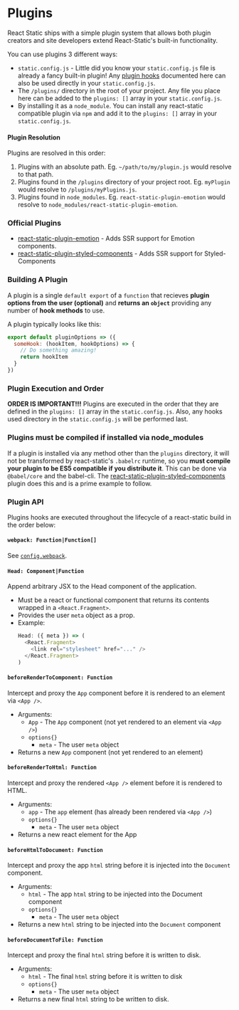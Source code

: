 # Plugins

React Static ships with a simple plugin system that allows both plugin creators and site developers extend React-Static's built-in functionality.

You can use plugins 3 different ways:

- `static.config.js` - Little did you know your `static.config.js` file is already a fancy built-in plugin! Any [plugin hooks](#plugin-api) documented here can also be used directly in your `static.config.js`.
- The `/plugins/` directory in the root of your project. Any file you place here can be added to the `plugins: []` array in your `static.config.js`.
- By installing it as a `node_module`. You can install any react-static compatible plugin via `npm` and add it to the `plugins: []` array in your `static.config.js`.

#### Plugin Resolution

Plugins are resolved in this order:

1.  Plugins with an absolute path. Eg. `~/path/to/my/plugin.js` would resolve to that path.
2.  Plugins found in the `/plugins` directory of your project root. Eg. `myPlugin` would resolve to `/plugins/myPlugins.js`.
3.  Plugins found in `node_modules`. Eg. `react-static-plugin-emotion` would resolve to `node_modules/react-static-plugin-emotion`.

### Official Plugins

- [react-static-plugin-emotion](https://github.com/nozzle/react-static-plugin-emotion) - Adds SSR support for Emotion components.
- [react-static-plugin-styled-components](https://github.com/nozzle/react-static-plugin-styled-components) - Adds SSR support for Styled-Components

### Building A Plugin

A plugin is a single `default export` of a `function` that recieves **plugin options from the user (optional)** and **returns an `object`** providing any number of **hook methods** to use.

A plugin typically looks like this:

```javascript
export default pluginOptions => ({
  someHook: (hookItem, hookOptions) => {
    // Do something amazing!
    return hookItem
  }
})
```

### Plugin Execution and Order

**ORDER IS IMPORTANT!!!** Plugins are executed in the order that they are defined in the `plugins: []` array in the `static.config.js`. Also, any hooks used directory in the `static.config.js` will be performed last.

### Plugins must be compiled if installed via node_modules

If a plugin is installed via any method other than the `plugins` directory, it will not be transformed by react-static's `.babelrc` runtime, so you **must compile your plugin to be ES5 compatible if you distribute it**. This can be done via `@babel/core` and the babel-cli. The [react-static-plugin-styled-components](https://github.com/nozzle/react-static-plugin-styled-components) plugin does this and is a prime example to follow.

### Plugin API

Plugins hooks are executed throughout the lifecycle of a react-static build in the order below:

#### `webpack: Function|Function[]`

See [`config.webpack`](/docs/config/#webpack).

#### `Head: Component|Function`

Append arbitrary JSX to the Head component of the application.

- Must be a react or functional component that returns its contents wrapped in a `<React.Fragment>`.
- Provides the user `meta` object as a prop.
- Example:
  ```javascript
  Head: ({ meta }) => (
    <React.Fragment>
      <link rel="stylesheet" href="..." />
    </React.Fragment>
  )
  ```

#### `beforeRenderToComponent: Function`

Intercept and proxy the `App` component before it is rendered to an element via `<App />`.

- Arguments:
  - `App` - The `App` component (not yet rendered to an element via `<App />`)
  - `options{}`
    - `meta` - The user `meta` object
- Returns a new `App` component (not yet rendered to an element)

#### `beforeRenderToHtml: Function`

Intercept and proxy the rendered `<App />` element before it is rendered to HTML.

- Arguments:
  - `app` - The `app` element (has already been rendered via `<App />`)
  - `options{}`
    - `meta` - The user `meta` object
- Returns a new react element for the App

#### `beforeHtmlToDocument: Function`

Intercept and proxy the app `html` string before it is injected into the `Document` component.

- Arguments:
  - `html` - The app `html` string to be injected into the Document component
  - `options{}`
    - `meta` - The user `meta` object
- Returns a new `html` string to be injected into the `Document` component

#### `beforeDocumentToFile: Function`

Intercept and proxy the final `html` string before it is written to disk.

- Arguments:
  - `html` - The final `html` string before it is written to disk
  - `options{}`
    - `meta` - The user `meta` object
- Returns a new final `html` string to be written to disk.
